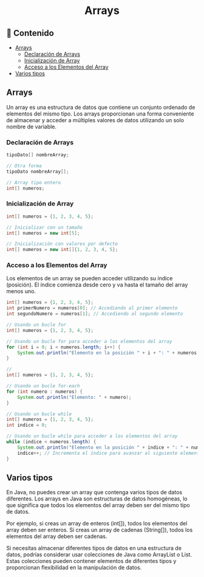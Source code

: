 <h1 align="center">Arrays</h1>

<h2>📑 Contenido</h2>

- [Arrays](#arrays)
  - [Declaración de Arrays](#declaración-de-arrays)
  - [Inicialización de Array](#inicialización-de-array)
  - [Acceso a los Elementos del Array](#acceso-a-los-elementos-del-array)
- [Varios tipos](#varios-tipos)

## Arrays

Un array es una estructura de datos que contiene un conjunto ordenado de elementos del mismo tipo. Los arrays proporcionan una forma conveniente de almacenar y acceder a múltiples valores de datos utilizando un solo nombre de variable.

### Declaración de Arrays

```java
tipoDato[] nombreArray;

// Otra forma
tipoDato nombreArray[];

// Array tipo entero
int[] numeros;
```

### Inicialización de Array

```java
int[] numeros = {1, 2, 3, 4, 5};

// Inicializar con un tamaño
int[] numeros = new int[5];

// Inicialización con valores por defecto
int[] numeros = new int[]{1, 2, 3, 4, 5};
```

### Acceso a los Elementos del Array

Los elementos de un array se pueden acceder utilizando su índice (posición). El índice comienza desde cero y va hasta el tamaño del array menos uno.

```java
int[] numeros = {1, 2, 3, 4, 5};
int primerNumero = numeros[0]; // Accediendo al primer elemento
int segundoNumero = numeros[1]; // Accediendo al segundo elemento

// Usando un bucle for
int[] numeros = {1, 2, 3, 4, 5};

// Usando un bucle for para acceder a los elementos del array
for (int i = 0; i < numeros.length; i++) {
    System.out.println("Elemento en la posición " + i + ": " + numeros[i]);
}

//
int[] numeros = {1, 2, 3, 4, 5};

// Usando un bucle for-each
for (int numero : numeros) {
    System.out.println("Elemento: " + numero);
}

// Usando un bucle while
int[] numeros = {1, 2, 3, 4, 5};
int indice = 0;

// Usando un bucle while para acceder a los elementos del array
while (indice < numeros.length) {
    System.out.println("Elemento en la posición " + indice + ": " + numeros[indice]);
    indice++; // Incrementa el índice para avanzar al siguiente elemento
}

```

## Varios tipos

En Java, no puedes crear un array que contenga varios tipos de datos diferentes. Los arrays en Java son estructuras de datos homogéneas, lo que significa que todos los elementos del array deben ser del mismo tipo de datos.

Por ejemplo, si creas un array de enteros (int[]), todos los elementos del array deben ser enteros. Si creas un array de cadenas (String[]), todos los elementos del array deben ser cadenas.

Si necesitas almacenar diferentes tipos de datos en una estructura de datos, podrías considerar usar colecciones de Java como ArrayList o List. Estas colecciones pueden contener elementos de diferentes tipos y proporcionan flexibilidad en la manipulación de datos.
